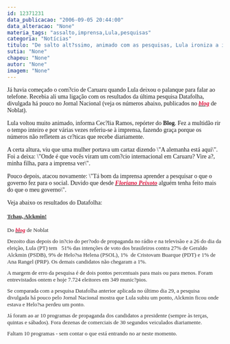 ```yaml
---
id: 12371231
data_publicacao: "2006-09-05 20:44:00"
data_alteracao: "None"
materia_tags: "assalto,imprensa,Lula,pesquisas"
categoria: "Notícias"
titulo: "De salto alt?ssimo, animado com as pesquisas, Lula ironiza a imprensa"
sutia: "None"
chapeu: "None"
autor: "None"
imagem: "None"
---
```

<p><P><FONT face=Verdana>Já havia começado o com?cio de Caruaru quando Lula deixou o palanque para falar ao telefone. Recebia ali uma ligação com os resultados da última pesquisa Datafolha, divulgada há pouco no Jornal Nacional (veja os números abaixo, publicados no <STRONG><EM><U><A href=\"https://www.noblat.com.br/\" target=_blank><FONT color=crimson>blog</FONT></A></U></EM></STRONG> de Noblat).</FONT></P></p>
<p><P><FONT face=Verdana>Lula voltou muito animado, informa Cec?lia Ramos, repórter do <STRONG>Blog</STRONG>. Fez a multidão rir o tempo inteiro e por várias vezes referiu-se&nbsp;à imprensa, fazendo graça porque os números não refletem as cr?ticas que recebe diariamente.</FONT></P></p>
<p><P><FONT face=Verdana>A certa altura, viu que uma mulher portava um cartaz dizendo \"A alemanha está aqui\". Foi a deixa: \"Onde é que vocês viram um com?cio internacional em Caruaru? Vire a?, minha filha, para a imprensa ver\".</FONT></P></p>
<p><P><FONT face=Verdana>Pouco depois, atacou novamente: \"Tá bom da imprensa aprender a pesquisar o que o governo fez para o social. Duvido que desde <STRONG><EM><U><A href=\"https://pt.wikipedia.org/wiki/Floriano_Vieira_Peixoto\" target=_blank><FONT color=crimson>Floriano Peixoto</FONT></A></U></EM></STRONG> alguém tenha feito mais do que o meu governo\".</FONT></P></p>
<p><P><FONT face=Verdana>Veja abaixo os resultados do Datafolha:</FONT></P><B><U><FONT color=#2a2a2a size=3></p>
<p><P><FONT face=Verdana size=2>Tchau, Alckmin!</FONT></P></B></U></FONT><FONT color=#2a2a2a size=1></p>
<p><P><FONT face=Verdana size=2>Do <STRONG><EM><A href=\"https://www.noblat.com.br/\" target=_blank><FONT color=crimson>blog</FONT></A></EM></STRONG> de Noblat</FONT></P></p>
<p><P><FONT face=Verdana size=2>Dezoito dias depois do in?cio do per?odo de propaganda no rádio e na televisão e a 26 do dia da eleição, Lula (PT) tem&nbsp;&nbsp; 51% das intenções de voto dos brasileiros contra&nbsp;27% de Geraldo Alckmin (PSDB),&nbsp;9% de Helo?sa Helena (PSOL),&nbsp;1%&nbsp; de Cristovam Buarque (PDT) e 1% de Ana Rangel (PRP). Os demais candidatos&nbsp;não chegaram a 1%.</FONT></P></p>
<p><P><FONT face=Verdana size=2>A margem de erro da pesquisa é de dois pontos percentuais para mais ou para menos. Foram entrevistados ontem e hoje 7.724 eleitores em 349 munic?pios.</FONT></P></p>
<p><P><FONT face=Verdana size=2>Se comparada com a pesquisa Datafolha anterior aplicada no último dia 29, a pesquisa divulgada há pouco pelo Jornal Nacional mostra que Lula subiu um ponto, Alckmin ficou onde estava e Helo?sa perdeu um ponto. </FONT></P></p>
<p><P><FONT face=Verdana size=2>Já&nbsp;foram&nbsp;ao ar 10 programas de propaganda dos candidatos a presidente (sempre às terças, quintas e sábados). Fora dezenas de comerciais de 30 segundos veiculados diariamente. </FONT></P></p>
<p><P><FONT face=Verdana size=2>Faltam 10 programas - sem contar o que está entrando no ar neste momento.</FONT></P></FONT> </p>
